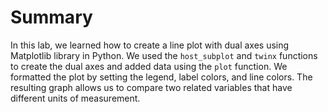 # Summary

In this lab, we learned how to create a line plot with dual axes using Matplotlib library in Python. We used the `host_subplot` and `twinx` functions to create the dual axes and added data using the `plot` function. We formatted the plot by setting the legend, label colors, and line colors. The resulting graph allows us to compare two related variables that have different units of measurement.
